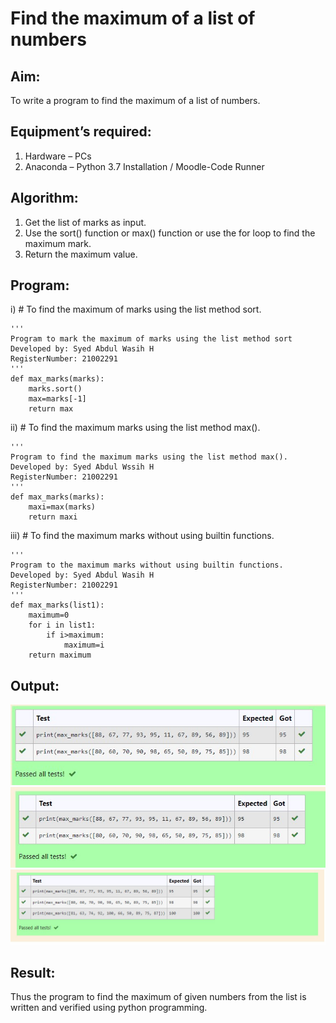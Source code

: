 # Find the maximum of a list of numbers
## Aim:
To write a program to find the maximum of a list of numbers.
## Equipment’s required:
1.	Hardware – PCs
2.	Anaconda – Python 3.7 Installation / Moodle-Code Runner
## Algorithm:
1.	Get the list of marks as input.
2.	Use the sort() function or max() function or use the for loop to find the maximum mark.
3.	Return the maximum value.
## Program:

i)	# To find the maximum of marks using the list method sort.
~~~
''' 
Program to mark the maximum of marks using the list method sort
Developed by: Syed Abdul Wasih H
RegisterNumber: 21002291
'''
def max_marks(marks):
    marks.sort()
    max=marks[-1]
    return max
~~~

ii)	# To find the maximum marks using the list method max().
~~~
''' 
Program to find the maximum marks using the list method max().
Developed by: Syed Abdul Wssih H
RegisterNumber: 21002291
'''
def max_marks(marks):
    maxi=max(marks)
    return maxi
~~~
iii) # To find the maximum marks without using builtin functions.
~~~
''' 
Program to the maximum marks without using builtin functions.
Developed by: Syed Abdul Wasih H
RegisterNumber: 21002291
'''
def max_marks(list1):
    maximum=0
    for i in list1:
        if i>maximum:
            maximum=i
    return maximum
~~~

## Output:
![output](./img/1.jpg) 
![output](./img/2.jpg) 
![output](./img/3.jpg) 
## Result:
Thus the program to find the maximum of given numbers from the list is written and verified using python programming.